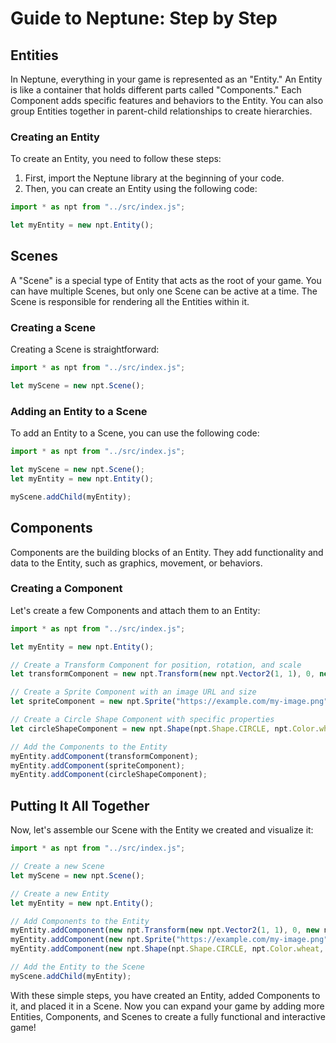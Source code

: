 # Guide to Neptune: Step by Step

## Entities

In Neptune, everything in your game is represented as an "Entity." An Entity is like a container that holds different parts called "Components." Each Component adds specific features and behaviors to the Entity. You can also group Entities together in parent-child relationships to create hierarchies.

### Creating an Entity

To create an Entity, you need to follow these steps:

1. First, import the Neptune library at the beginning of your code.
2. Then, you can create an Entity using the following code:

```javascript
import * as npt from "../src/index.js";

let myEntity = new npt.Entity();
```

## Scenes

A "Scene" is a special type of Entity that acts as the root of your game. You can have multiple Scenes, but only one Scene can be active at a time. The Scene is responsible for rendering all the Entities within it.

### Creating a Scene

Creating a Scene is straightforward:

```javascript
import * as npt from "../src/index.js";

let myScene = new npt.Scene();
```

### Adding an Entity to a Scene

To add an Entity to a Scene, you can use the following code:

```javascript
import * as npt from "../src/index.js";

let myScene = new npt.Scene();
let myEntity = new npt.Entity();

myScene.addChild(myEntity);
```

## Components

Components are the building blocks of an Entity. They add functionality and data to the Entity, such as graphics, movement, or behaviors.

### Creating a Component

Let's create a few Components and attach them to an Entity:

```javascript
import * as npt from "../src/index.js";

let myEntity = new npt.Entity();

// Create a Transform Component for position, rotation, and scale
let transformComponent = new npt.Transform(new npt.Vector2(1, 1), 0, new npt.Vector2(1, 1));

// Create a Sprite Component with an image URL and size
let spriteComponent = new npt.Sprite("https://example.com/my-image.png", 1, 1);

// Create a Circle Shape Component with specific properties
let circleShapeComponent = new npt.Shape(npt.Shape.CIRCLE, npt.Color.wheat, true, { radius: 10, thickness: 4 });

// Add the Components to the Entity
myEntity.addComponent(transformComponent);
myEntity.addComponent(spriteComponent);
myEntity.addComponent(circleShapeComponent);
```

## Putting It All Together

Now, let's assemble our Scene with the Entity we created and visualize it:

```javascript
import * as npt from "../src/index.js";

// Create a new Scene
let myScene = new npt.Scene();

// Create a new Entity
let myEntity = new npt.Entity();

// Add Components to the Entity
myEntity.addComponent(new npt.Transform(new npt.Vector2(1, 1), 0, new npt.Vector2(1, 1)));
myEntity.addComponent(new npt.Sprite("https://example.com/my-image.png", 1, 1));
myEntity.addComponent(new npt.Shape(npt.Shape.CIRCLE, npt.Color.wheat, true, { radius: 10, thickness: 4 }));

// Add the Entity to the Scene
myScene.addChild(myEntity);
```

With these simple steps, you have created an Entity, added Components to it, and placed it in a Scene. Now you can expand your game by adding more Entities, Components, and Scenes to create a fully functional and interactive game!